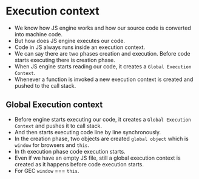 # Execution context

- We know how JS engine works and how our source code is converted into machine code.
- But how does JS engine executes our code.
- Code in JS always runs inside an execution context.
- We can say there are two phases creation and execution. Before code starts executing there is creation phase.
- When JS engine starts reading our code, it creates a `Global Execution Context`.
- Whenever a function is invoked a new execution context is created and pushed to the call stack.

## Global Execution context

- Before engine starts executing our code, it creates a `Global Execution Context` and pushes it to call stack.
- And then starts executing code line by line synchronously.
- In the creation phase, two objects are created `global object` which is `window` for browsers and `this`.
- In th execution phase code execution starts.
- Even if we have an empty JS file, still a global execution context is created as it happens before code execution starts.
- For GEC `window` === `this`.
